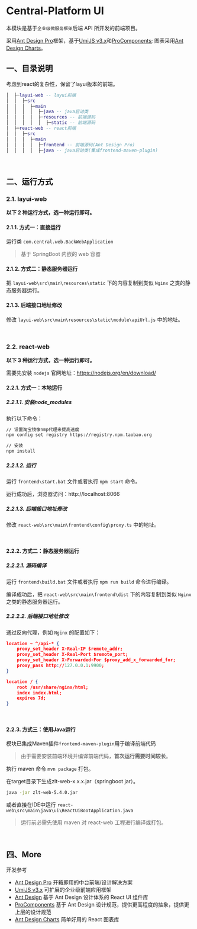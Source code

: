 # Central-Platform UI

 本模块是基于`企业级微服务框架`后端 API 所开发的前端项目。

采用[Ant Design Pro](https://pro.ant.design/)框架，基于[UmiJS v3.x](https://v3.umijs.org/)和[ProComponents](https://procomponents.ant.design/);
图表采用[Ant Design Charts](https://charts.ant.design/)。

## 一、目录说明
考虑到react的复杂性，保留了layui版本的前端。
```lua
│  ├─layui-web -- layui前端
│  │  ├─src
│  │  │  ├─main
│  │  │  │  ├─java -- java启动类
│  │  │  │  ├─resources -- 前端源码
│  │  │  │  │  ├─static -- 前端源码
│  ├─react-web -- react前端
│  │  ├─src
│  │  │  ├─main
│  │  │  │  ├─frontend -- 前端源码(Ant Design Pro)
│  │  │  │  ├─java -- java启动类(集成frontend-maven-plugin)
```

&nbsp;
## 二、运行方式
### 2.1. layui-web
**以下 2 种运行方式，选一种运行即可。**

#### 2.1.1. 方式一：直接运行
运行类 `com.central.web.BackWebApplication`
> 基于 SpringBoot 内嵌的 web 容器

#### 2.1.2. 方式二：静态服务器运行
把 `layui-web\src\main\resources\static` 下的内容复制到类似 `Nginx` 之类的静态服务器运行。

#### 2.1.3. 后端接口地址修改
修改 `layui-web\src\main\resources\static\module\apiUrl.js` 中的地址。

&nbsp;
### 2.2. react-web
**以下 3 种运行方式，选一种运行即可。**

需要先安装 `nodejs` 官网地址：https://nodejs.org/en/download/

#### 2.2.1. 方式一：本地运行
##### 2.2.1.1. 安装node_modules
执行以下命令：
```bash
// 设置淘宝镜像nmp代理来提高速度
npm config set registry https://registry.npm.taobao.org

// 安装
npm install
```
##### 2.2.1.2. 运行
运行 `frontend\start.bat` 文件或者执行 `npm start` 命令。

运行成功后，浏览器访问：http://localhost:8066

##### 2.2.1.3. 后端接口地址修改
修改 `react-web\src\main\frontend\config\proxy.ts` 中的地址。

&nbsp;
#### 2.2.2. 方式二：静态服务器运行
##### 2.2.2.1. 源码编译
运行 `frontend\build.bat` 文件或者执行 `npm run build` 命令进行编译。

编译成功后，把 `react-web\src\main\frontend\dist` 下的内容复制到类似 `Nginx` 之类的静态服务器运行。

##### 2.2.2.2. 后端接口地址修改
通过反向代理，例如 `Nginx` 的配置如下：
```json
location ~ ^/api-* {
    proxy_set_header X-Real-IP $remote_addr;
    proxy_set_header X-Real-Port $remote_port;
    proxy_set_header X-Forwarded-For $proxy_add_x_forwarded_for;
    proxy_pass http://127.0.0.1:9900;
}

location / {
    root /usr/share/nginx/html;
    index index.html;
    expires 7d;
}
```

&nbsp;
#### 2.2.3. 方式三：使用Java运行
模块已集成Maven插件`frontend-maven-plugin`用于编译前端代码
>由于需要安装前端环境并编译前端代码，**首次运行需要时间较长**。

执行 maven 命令 `mvn package` 打包。

在target目录下生成zlt-web-x.x.x.jar（springboot jar）。
```bash
java -jar zlt-web-5.4.0.jar
```

或者直接在IDE中运行 `react-web\src\main\java\ui\ReactUiBootApplication.java` 
> 运行前必需先使用 maven 对 react-web 工程进行编译或打包。

&nbsp;
## 四、More
开发参考
* [Ant Design Pro](https://pro.ant.design/) 开箱即用的中台前端/设计解决方案
* [UmiJS v3.x](https://v3.umijs.org/) 可扩展的企业级前端应用框架
* [Ant Design](https://ant.design/index-cn) 基于 Ant Design 设计体系的 React UI 组件库
* [ProComponents](https://procomponents.ant.design/) 基于 Ant Design 设计规范，提供更高程度的抽象，提供更上层的设计规范
* [Ant Design Charts](https://charts.ant.design/) 简单好用的 React 图表库

